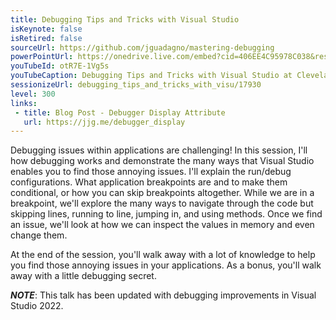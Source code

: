```yaml
---
title: Debugging Tips and Tricks with Visual Studio
isKeynote: false
isRetired: false
sourceUrl: https://github.com/jguadagno/mastering-debugging
powerPointUrl: https://onedrive.live.com/embed?cid=406EE4C95978C038&resid=406EE4C95978C038%2179157&authkey=AJ16HxBM2bElqjs&em=2
youTubeId: otR7E-1Vg5s
youTubeCaption: Debugging Tips and Tricks with Visual Studio at Cleveland .NET User Group
sessionizeUrl: debugging_tips_and_tricks_with_visu/17930
level: 300
links:
 - title: Blog Post - Debugger Display Attribute
   url: https://jjg.me/debugger_display
---
```

Debugging issues within applications are challenging! In this session, I'll how debugging works and demonstrate the many ways that Visual Studio enables you to find those annoying issues. I'll explain the run/debug configurations. What application breakpoints are and to make them conditional, or how you can skip breakpoints altogether. While we are in a breakpoint, we'll explore the many ways to navigate through the code but skipping lines, running to line, jumping in, and using methods. Once we find an issue, we'll look at how we can inspect the values in memory and even change them.

At the end of the session, you'll walk away with a lot of knowledge to help you find those annoying issues in your applications. As a bonus, you'll walk away with a little debugging secret.

***NOTE***: This talk has been updated with debugging improvements in Visual Studio 2022.
